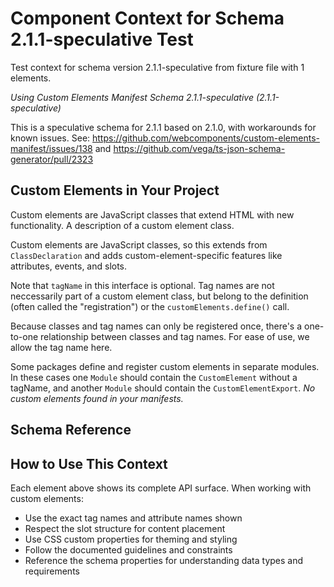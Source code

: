 # Component Context for Schema 2.1.1-speculative Test

Test context for schema version 2.1.1-speculative from fixture file with 1 elements.


*Using Custom Elements Manifest Schema 2.1.1-speculative (2.1.1-speculative)*


This is a speculative schema for 2.1.1 based on 2.1.0, with workarounds for known issues. See: https://github.com/webcomponents/custom-elements-manifest/issues/138 and https://github.com/vega/ts-json-schema-generator/pull/2323



## Custom Elements in Your Project
Custom elements are JavaScript classes that extend HTML with new functionality. A description of a custom element class.

Custom elements are JavaScript classes, so this extends from `ClassDeclaration` and adds custom-element-specific features like attributes, events, and slots.

Note that `tagName` in this interface is optional. Tag names are not neccessarily part of a custom element class, but belong to the definition (often called the "registration") or the `customElements.define()` call.

Because classes and tag names can only be registered once, there's a one-to-one relationship between classes and tag names. For ease of use, we allow the tag name here.

Some packages define and register custom elements in separate modules. In these cases one `Module` should contain the `CustomElement` without a tagName, and another `Module` should contain the `CustomElementExport`.
*No custom elements found in your manifests.*

## Schema Reference

## How to Use This Context

Each element above shows its complete API surface. When working with custom elements:
- Use the exact tag names and attribute names shown
- Respect the slot structure for content placement
- Use CSS custom properties for theming and styling
- Follow the documented guidelines and constraints
- Reference the schema properties for understanding data types and requirements